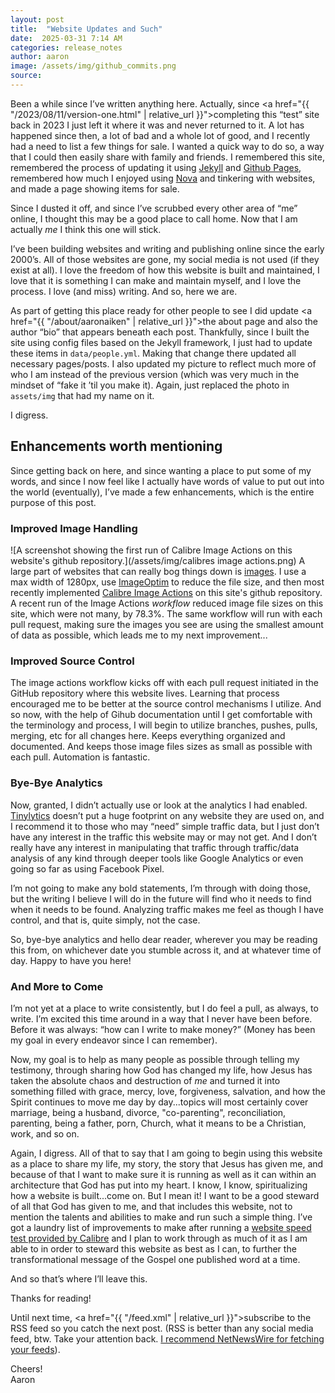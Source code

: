```yaml
---
layout: post
title:  "Website Updates and Such"
date:  2025-03-31 7:14 AM
categories: release_notes
author: aaron
image: /assets/img/github_commits.png
source:
---
```

Been a while since I’ve written anything here. Actually, since <a href="{{ "/2023/08/11/version-one.html" | relative_url }}">completing</a> this “test” site back in 2023 I just left it where it was and never returned to it. A lot has happened since then, a lot of bad and a whole lot of good, and I recently had a need to list a few things for sale. I wanted a quick way to do so, a way that I could then easily share with family and friends. I remembered this site, remembered the process of updating it using <a href="https://jekyllrb.com" target="_blank" rel="noopener noreferrer">Jekyll</a> and <a href="https://pages.github.com" target="_blank" rel="noopener noreferrer">Github Pages</a>, remembered how much I enjoyed using <a href="https://nova.app" target="_blank" rel="noopener noreferrer">Nova</a> and tinkering with websites, and made a page showing items for sale. 

Since I dusted it off, and since I’ve scrubbed every other area of “me” online, I thought this may be a good place to call home. Now that I am actually *me* I think this one will stick. 

I’ve been building websites and writing and publishing online since the early 2000’s. All of those websites are gone, my social media is not used (if they exist at all). I love the freedom of how this website is built and maintained, I love that it is something I can make and maintain myself, and I love the process. I love (and miss) writing. And so, here we are. 

As part of getting this place ready for other people to see I did update <a href="{{ "/about/aaronaiken" | relative_url }}">the about page</a> and also the author “bio” that appears beneath each post. Thankfully, since I built the site using config files based on the Jekyll framework, I just had to update these items in `data/people.yml`. Making that change there updated all necessary pages/posts. I also updated my picture to reflect much more of who I am instead of the previous version (which was very much in the mindset of “fake it ’til you make it). Again, just replaced the photo in `assets/img` that had my name on it. 

I digress. 

## Enhancements worth mentioning
Since getting back on here, and since wanting a place to put some of my words, and since I now feel like I actually have words of value to put out into the world (eventually), I’ve made a few enhancements, which is the entire purpose of this post.

### Improved Image Handling
![A screenshot showing the first run of Calibre Image Actions on this website's github repository.](/assets/img/calibres image actions.png)
A large part of websites that can really bog things down is <a href="https://calibreapp.com/blog/compress-images-in-prs" target="_blank" rel="noopener noreferrer">images</a>. I use a max width of 1280px, use <a href="https://imageoptim.com/mac" target="_blank" rel="noopener noreferrer">ImageOptim</a> to reduce the file size, and then most recently implemented <a href="https://github.com/calibreapp/image-actions?tab=readme-ov-file" target="_blank" rel="noopener noreferrer">Calibre Image Actions</a> on this site's github repository. A recent run of the Image Actions *workflow* reduced image file sizes on this site, which were not many, by 78.3%. The same workflow will run with each pull request, making sure the images you see are using the smallest amount of data as possible, which leads me to my next improvement... 

### Improved Source Control
The image actions workflow kicks off with each pull request initiated in the GitHub repository where this website lives. Learning that process encouraged me to be better at the source control mechanisms I utilize. And so now, with the help of Gihub documentation until I get comfortable with the terminology and process, I will begin to utilize branches, pushes, pulls, merging, etc for all changes here. Keeps everything organized and documented. And keeps those image files sizes as small as possible with each pull. Automation is fantastic.

### Bye-Bye Analytics
Now, granted, I didn’t actually use or look at the analytics I had enabled. <a href="https://tinylytics.app" target="_blank" rel="noopener noreferrer">Tinylytics</a> doesn’t put a huge footprint on any website they are used on, and I recommend it to those who may “need” simple traffic data, but I just don’t have any interest in the traffic this website may or may not get. And I don’t really have any interest in manipulating that traffic through traffic/data analysis of any kind through deeper tools like Google Analytics or even going so far as using Facebook Pixel. 

I’m not going to make any bold statements, I’m through with doing those, but the writing I believe I will do in the future will find who it needs to find when it needs to be found. Analyzing traffic makes me feel as though I have control, and that is, quite simply, not the case. 

So, bye-bye analytics and hello dear reader, wherever you may be reading this from, on whichever date you stumble across it, and at whatever time of day. Happy to have you here!

### And More to Come
I’m not yet at a place to write consistently, but I do feel a pull, as always, to write. I’m excited this time around in a way that I never have been before. Before it was always: “how can I write to make money?” (Money has been my goal in every endeavor since I can remember). 

Now, my goal is to help as many people as possible through telling my testimony, through sharing how God has changed my life, how Jesus has taken the absolute chaos and destruction of *me* and turned it into something filled with grace, mercy, love, forgiveness, salvation, and how the Spirit continues to move me day by day...topics will most certainly cover marriage, being a husband, divorce, "co-parenting", reconciliation, parenting, being a father, porn, Church, what it means to be a Christian, work, and so on.

Again, I digress. All of that to say that I am going to begin using this website as a place to share my life, my story, the story that Jesus has given me, and because of that I want to make sure it is running as well as it can within an architecture that God has put into my heart. I know, I know, spiritualizing how a website is built...come on. But I mean it! I want to be a good steward of all that God has given to me, and that includes this website, not to mention the talents and abilities to make and run such a simple thing. I’ve got a laundry list of improvements to make after running a <a href="https://calibreapp.com/tools/website-speed-test" target="_blank" rel="noopener noreferrer">website speed test provided by Calibre</a> and I plan to work through as much of it as I am able to in order to steward this website as best as I can, to further the transformational message of the Gospel one published word at a time.

And so that’s where I’ll leave this.

Thanks for reading!

Until next time, <a href="{{ "/feed.xml" | relative_url }}">subscribe to the RSS feed</a> so you catch the next post. (RSS is better than any social media feed, btw. Take your attention back. <a href="https://netnewswire.com" target="_blank" rel="noopener noreferrer">I recommend NetNewsWire for fetching your feeds</a>).

Cheers!<br />
Aaron